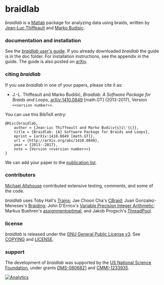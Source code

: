 # braidlab

*braidlab* is a [Matlab][1] package for analyzing data using braids, written by [Jean-Luc Thiffeault][2] and [Marko Budisic][3].

### documentation and installation

See the [*braidlab* user's guide][4].  If you already downloaded *braidlab* the guide is in the doc folder.  For installation instructions, see the appendix in the guide.  The guide is also posted on [arXiv][5].

### citing *braidlab*

If you use *braidlab* in one of your papers, please cite it as:

* J.-L. Thiffeault and Marko Budišić, _Braidlab: A Software Package for Braids and Loops_, [arXiv:1410.0849](http://arXiv.org/abs/1410.0849) [math.GT] (2013-2017), Version `<<version number>>`.

You can use this BibTeX entry:
```
@Misc{braidlab,
    author = {Jean-Luc Thiffeault and Marko Budi\v{s}i\'{c}},
    title = {Braidlab: {A} Software Package for Braids and Loops},
    eprint = {arXiv:1410.0849 [math.GT]},
    url = {http://arXiv.org/abs/1410.0849},
    year = {2013--2017},
    note = {Version <<version number>>}
}
```
We can add your paper to the [publication list](https://github.com/jeanluct/braidlab/wiki/Publications).

### contributors

[Michael Allshouse][6] contributed extensive testing, comments, and some of the code.

*braidlab* uses Toby Hall's [Trains][7]; Jae Choon Cha's [CBraid][8]; Juan Gonzalez-Meneses's [Braiding][9]; John D'Errico's [Variable Precision Integer Arithmetic][10]; Markus Buehren's [assignmentoptimal][11]; and Jakob Progsch's [ThreadPool][12].

### license

*braidlab* is released under the [GNU General Public License v3][13].  See [COPYING][14] and [LICENSE][15].

### support

The development of *braidlab* was supported by the [US National Science Foundation][16], under grants [DMS-0806821][17] and [CMMI-1233935][18].

[1]: http://www.mathworks.com/products/matlab/
[2]: http://www.math.wisc.edu/~jeanluc/
[3]: http://mbudisic.wordpress.com/
[4]: http://github.com/jeanluct/braidlab/raw/master/doc/braidlab_guide.pdf
[5]: http://arxiv.org/abs/1410.0849
[6]: http://www.mie.neu.edu/people/allshouse-michael
[7]: https://github.com/jeanluct/trains
[8]: https://github.com/jeanluct/cbraid
[9]: http://personal.us.es/meneses/software.php
[10]: http://www.mathworks.com/matlabcentral/fileexchange/22725-variable-precision-integer-arithmetic
[11]: http://www.mathworks.com/matlabcentral/fileexchange/6543
[12]: https://github.com/progschj/ThreadPool
[13]: http://www.gnu.org/licenses/gpl-3.0.html
[14]: http://github.com/jeanluct/braidlab/raw/master/COPYING
[15]: http://github.com/jeanluct/braidlab/raw/master/LICENSE
[16]: http://www.nsf.gov
[17]: http://www.nsf.gov/awardsearch/showAward?AWD_ID=0806821
[18]: http://www.nsf.gov/awardsearch/showAward?AWD_ID=1233935

[![Analytics](https://ga-beacon.appspot.com/UA-46449211-2/braidlab/readme)](https://github.com/igrigorik/ga-beacon)
